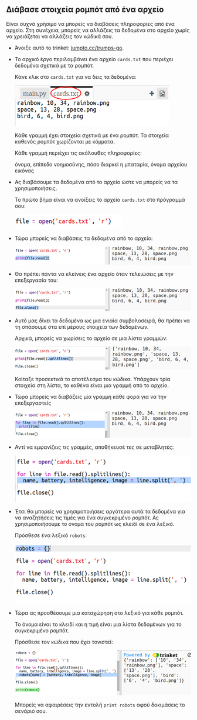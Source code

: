 ## Διάβασε στοιχεία ρομπότ από ένα αρχείο

Είναι συχνά χρήσιμο να μπορείς να διαβάσεις πληροφορίες από ένα αρχείο. Στη συνέχεια, μπορείς να αλλάζεις τα δεδομένα στο αρχείο χωρίς να χρειάζεται να αλλάζεις τον κώδικά σου.

+ Άνοιξε αυτό το trinket: <a href="http://jumpto.cc/trumps-go" target="_blank">jumpto.cc/trumps-go</a>.

+ Το αρχικό έργο περιλαμβάνει ένα αρχείο `cards.txt` που περιέχει δεδομένα σχετικά με τα ρομπότ.
    
    Κάνε κλικ στο `cards.txt` για να δεις τα δεδομένα:
    
    ![screenshot](images/robotrumps-cards.png)
    
    Κάθε γραμμή έχει στοιχεία σχετικά με ένα ρομπότ. Τα στοιχεία καθενός ρομπότ χωρίζονται με κόμματα.
    
    Κάθε γραμμή περιέχει τις ακόλουθες πληροφορίες:
    
    όνομα, επίπεδο νοημοσύνης, πόσο διαρκεί η μπαταρία, όνομα αρχείου εικόνας

+ Ας διαβάσουμε τα δεδομένα από το αρχείο ώστε να μπορείς να τα χρησιμοποιήσεις.
    
    Το πρώτο βήμα είναι να ανοίξεις το αρχείο `cards.txt` στο πρόγραμμά σου:
    
    ![screenshot](images/robotrumps-open.png)

+ Τώρα μπορείς να διαβάσεις τα δεδομένα από το αρχείο:
    
    ![screenshot](images/robotrumps-read.png)

+ Θα πρέπει πάντα να κλείνεις ένα αρχείο όταν τελειώσεις με την επεξεργασία του:
    
    ![screenshot](images/robotrumps-close.png)

+ Αυτό μας δίνει τα δεδομένα ως μια ενιαία συμβολοσειρά, θα πρέπει να τη σπάσουμε στα επί μέρους στοιχεία των δεδομένων.
    
    Αρχικά, μπορείς να χωρίσεις το αρχείο σε μια λίστα γραμμών:
    
    ![screenshot](images/robotrumps-lines.png)
    
    Κοίταξε προσεκτικά το αποτέλεσμα του κώδικα. Υπάρχουν τρία στοιχεία στη λίστα, το καθένα είναι μια γραμμή από το αρχείο.

+ Τώρα μπορείς να διαβάζεις μία γραμμή κάθε φορά για να την επεξεργαστείς
    
    ![screenshot](images/robotrumps-loop.png)

+ Αντί να εμφανίζεις τις γραμμές, αποθήκευσέ τες σε μεταβλητές:
    
    ![screenshot](images/robotrumps-variables.png)

+ Έτσι θα μπορείς να χρησιμοποιήσεις αργότερα αυτά τα δεδομένα για να αναζητήσεις τις τιμές για ένα συγκεκριμένο ρομπότ. Ας χρησιμοποιήσουμε το όνομα του ρομπότ ως κλειδί σε ένα λεξικό.
    
    Πρόσθεσε ένα λεξικό `robots`:
    
    ![screenshot](images/robotrumps-dict.png)

+ Τώρα ας προσθέσουμε μια καταχώρηση στο λεξικό για κάθε ρομπότ.
    
    Το όνομα είναι το κλειδί και η τιμή είναι μια λίστα δεδομένων για το συγκεκριμένο ρομπότ.
    
    Πρόσθεσε τον κώδικα που έχει τονιστεί:
    
    ![screenshot](images/robotrumps-data.png)
    
    Μπορείς να αφαιρέσεις την εντολή `print robots` αφού δοκιμάσεις το σενάριό σου.